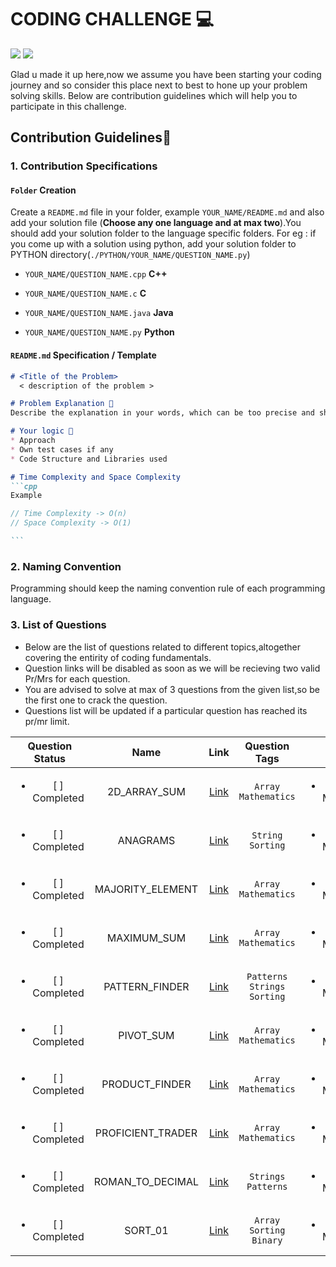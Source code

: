 # CODING CHALLENGE 💻
<a href="https://github.com/Spectrum-CETB/Spectober_Fest/tree/main/coding_freshmen
"><img src="https://img.shields.io/badge/Coding%20-Challenge-blue.svg"/></a>
<a href="https://github.com/Spectrum-CETB/Spectober_Fest/tree/main/coding_freshmen
"><img src="https://img.shields.io/badge/Problem%20-Solving-purple.svg"/></a>

Glad u made it up here,now we assume you have been starting your coding journey and so consider this place next to best to hone up your problem solving skills.
Below are contribution guidelines which will help you to participate in this challenge.


## Contribution Guidelines📃

### 1. Contribution Specifications

#### `Folder` Creation
Create a `README.md` file in your folder, example `YOUR_NAME/README.md` and also add your solution file
(**Choose any one language and at max two**).You should add your solution folder to the language specific folders.
For eg : if you come up with a solution using python, add your solution folder to PYTHON directory(`./PYTHON/YOUR_NAME/QUESTION_NAME.py`) 

- `YOUR_NAME/QUESTION_NAME.cpp` **C++**

- `YOUR_NAME/QUESTION_NAME.c` **C** 

- `YOUR_NAME/QUESTION_NAME.java`  **Java**

-  `YOUR_NAME/QUESTION_NAME.py` **Python**


#### `README.md` Specification / Template
````markdown
# <Title of the Problem>
  < description of the problem >

# Problem Explanation 🚀
Describe the explanation in your words, which can be too precise and short. 

# Your logic 🤯
* Approach
* Own test cases if any
* Code Structure and Libraries used

# Time Complexity and Space Complexity
```cpp
Example 

// Time Complexity -> O(n)
// Space Complexity -> O(1)

```
````

### 2. Naming Convention

Programming should keep the naming convention rule of each programming language.



### 3. List of Questions

* Below are the list of questions related to different topics,altogether covering the entirity of coding fundamentals.
* Question links will be disabled as soon as we will be recieving two valid Pr/Mrs for each question.
* You are advised to solve at max of 3 questions from the given list,so be the first one to crack the question.
* Questions list will be updated if a particular question has reached its pr/mr limit.

| Question Status | Name         | Link     | Question Tags | C | C++ | Java | Python |
| :---------------: | :---------------: | :---------------: | :---------------: | :---------------: | :---------------: | :---------------: | :---------------: |
| <ul><li>[ ] Completed</li></ul> | 2D_ARRAY_SUM      | [Link](https://drive.google.com/file/d/1gVeQRzMZrGXtFGpAVtfBv56GXVIt4Pjf/view) | `Array` `Mathematics` | <ul><li>[ ] Merged</li></ul> | <ul><li>[ ] Merged</li></ul> | <ul><li>[ ] Merged</li></ul> | <ul><li>[X] Merged</li></ul> |
| <ul><li>[ ] Completed</li></ul> | ANAGRAMS | [Link](https://drive.google.com/file/d/1tmnXbLeVbIjcZihdXgUGxzLiFOgD4-Gs/view?usp=sharing) | `String` `Sorting` | <ul><li>[ ] Merged</li></ul> | <ul><li>[ ] Merged</li></ul> | <ul><li>[ ] Merged</li></ul> | <ul><li>[ ] Merged</li></ul> |
| <ul><li>[ ] Completed</li></ul> | MAJORITY_ELEMENT | [Link](https://drive.google.com/file/d/1E4q1RX536unm_SE7xVehQ1dw4c3HGs2M/view?usp=sharing) | `Array` `Mathematics`| <ul><li>[ ] Merged</li></ul> | <ul><li>[ ] Merged</li></ul> | <ul><li>[ ] Merged</li></ul> | <ul><li>[X] Merged</li></ul> |
| <ul><li>[ ] Completed</li></ul> | MAXIMUM_SUM | [Link](https://drive.google.com/file/d/1V1LbMO1KkrZEArrYrp-Ar9Ii4JXGGzAv/view) | `Array` `Mathematics` | <ul><li>[ ] Merged</li></ul> | <ul><li>[ ] Merged</li></ul> | <ul><li>[ ] Merged</li></ul> | <ul><li>[ ] Merged</li></ul> |
| <ul><li>[ ] Completed</li></ul> | PATTERN_FINDER | [Link](https://drive.google.com/file/d/1RQeqbizRf-KZYrKD_RvuzCPW2AMWEELI/view?usp=sharing) | `Patterns` `Strings` `Sorting` | <ul><li>[ ] Merged</li></ul> | <ul><li>[ ] Merged</li></ul> | <ul><li>[ ] Merged</li></ul> | <ul><li>[ ] Merged</li></ul> |
| <ul><li>[ ] Completed</li></ul> | PIVOT_SUM | [Link](https://drive.google.com/file/d/1gie49B5n81RA9r4_UfCtUYRQbrKvxOnd/view) | `Array` `Mathematics` | <ul><li>[ ] Merged</li></ul> | <ul><li>[ ] Merged</li></ul> | <ul><li>[ ] Merged</li></ul> | <ul><li>[ ] Merged</li></ul> |
| <ul><li>[ ] Completed</li></ul> | PRODUCT_FINDER      | [Link](https://drive.google.com/file/d/1fPHUd6enWsuzTXRHr0H1dxK9LlQkH_he/view?usp=sharing) | `Array` `Mathematics` | <ul><li>[ ] Merged</li></ul> | <ul><li>[X] Merged</li></ul> | <ul><li>[ ] Merged</li></ul> | <ul><li>[ ] Merged</li></ul> |
| <ul><li>[ ] Completed</li></ul> | PROFICIENT_TRADER | [Link](https://drive.google.com/file/d/1KMEmmyUNhfrralpwkaFqW8J0eeSH8PGQ/view?usp=sharing) | `Array` `Mathematics` | <ul><li>[ ] Merged</li></ul> | <ul><li>[ ] Merged</li></ul> | <ul><li>[ ] Merged</li></ul> | <ul><li>[ ] Merged</li></ul> |
| <ul><li>[ ] Completed</li></ul> | ROMAN_TO_DECIMAL | [Link](https://drive.google.com/file/d/1B4EIxEEYfNq44vzfH6E4eEpxLhyGAitW/view?usp=sharing) | `Strings` `Patterns` | <ul><li>[ ] Merged</li></ul> | <ul><li>[ ] Merged</li></ul> | <ul><li>[X] Merged</li></ul> | <ul><li>[X] Merged</li></ul> |
| <ul><li>[ ] Completed</li></ul> | SORT_01 | [Link](https://drive.google.com/file/d/1P-RfuH6V1WQ4r1iz2ujzbm_xG203yeFT/view?usp=sharing) | `Array` `Sorting` `Binary` | <ul><li>[ ] Merged</li></ul> | <ul><li>[ ] Merged</li></ul> | <ul><li>[ ] Merged</li></ul> | <ul><li>[ ] Merged</li></ul> |
